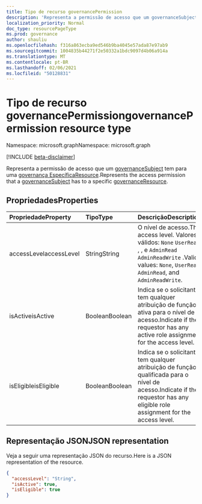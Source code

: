 ```yaml
---
title: Tipo de recurso governancePermission
description: 'Representa a permissão de acesso que um governanceSubject tem para uma governanceResource específica.  '
localization_priority: Normal
doc_type: resourcePageType
ms.prod: governance
author: shauliu
ms.openlocfilehash: f316a863ecba9ed546b9ba4045e57ada87e97ab9
ms.sourcegitcommit: 1004835b44271f2e50332a1bdc9097d4b06a914a
ms.translationtype: MT
ms.contentlocale: pt-BR
ms.lasthandoff: 02/06/2021
ms.locfileid: "50128831"
---
```

# <a name="governancepermission-resource-type"></a><span data-ttu-id="e6cc5-103">Tipo de recurso governancePermission</span><span class="sxs-lookup"><span data-stu-id="e6cc5-103">governancePermission resource type</span></span>

<span data-ttu-id="e6cc5-104">Namespace: microsoft.graph</span><span class="sxs-lookup"><span data-stu-id="e6cc5-104">Namespace: microsoft.graph</span></span>

[!INCLUDE [beta-disclaimer](../../includes/beta-disclaimer.md)]

<span data-ttu-id="e6cc5-105">Representa a permissão de acesso que um [governanceSubject](../resources/governancesubject.md) tem para uma [governança EspecíficaResource](../resources/governanceresource.md).</span><span class="sxs-lookup"><span data-stu-id="e6cc5-105">Represents the access permission that a [governanceSubject](../resources/governancesubject.md) has to a specific [governanceResource](../resources/governanceresource.md).</span></span>


## <a name="properties"></a><span data-ttu-id="e6cc5-106">Propriedades</span><span class="sxs-lookup"><span data-stu-id="e6cc5-106">Properties</span></span>
| <span data-ttu-id="e6cc5-107">Propriedade</span><span class="sxs-lookup"><span data-stu-id="e6cc5-107">Property</span></span>     | <span data-ttu-id="e6cc5-108">Tipo</span><span class="sxs-lookup"><span data-stu-id="e6cc5-108">Type</span></span>   |<span data-ttu-id="e6cc5-109">Descrição</span><span class="sxs-lookup"><span data-stu-id="e6cc5-109">Description</span></span>|
|:---------------|:--------|:----------|
|<span data-ttu-id="e6cc5-110">accessLevel</span><span class="sxs-lookup"><span data-stu-id="e6cc5-110">accessLevel</span></span>|<span data-ttu-id="e6cc5-111">String</span><span class="sxs-lookup"><span data-stu-id="e6cc5-111">String</span></span>|<span data-ttu-id="e6cc5-112">O nível de acesso.</span><span class="sxs-lookup"><span data-stu-id="e6cc5-112">The access level.</span></span> <span data-ttu-id="e6cc5-113">Valores válidos: ``None`` ``UserRead`` , , e ``AdminRead`` ``AdminReadWrite`` .</span><span class="sxs-lookup"><span data-stu-id="e6cc5-113">Valid values: ``None``, ``UserRead``, ``AdminRead``, and ``AdminReadWrite``.</span></span>|
|<span data-ttu-id="e6cc5-114">isActive</span><span class="sxs-lookup"><span data-stu-id="e6cc5-114">isActive</span></span>|<span data-ttu-id="e6cc5-115">Boolean</span><span class="sxs-lookup"><span data-stu-id="e6cc5-115">Boolean</span></span>|<span data-ttu-id="e6cc5-116">Indica se o solicitante tem qualquer atribuição de função ativa para o nível de acesso.</span><span class="sxs-lookup"><span data-stu-id="e6cc5-116">Indicate if the requestor has any active role assignment for the access level.</span></span>|
|<span data-ttu-id="e6cc5-117">isEligible</span><span class="sxs-lookup"><span data-stu-id="e6cc5-117">isEligible</span></span>|<span data-ttu-id="e6cc5-118">Boolean</span><span class="sxs-lookup"><span data-stu-id="e6cc5-118">Boolean</span></span>|<span data-ttu-id="e6cc5-119">Indica se o solicitante tem qualquer atribuição de função qualificada para o nível de acesso.</span><span class="sxs-lookup"><span data-stu-id="e6cc5-119">Indicate if the requestor has any eligible role assignment for the access level.</span></span>|

## <a name="json-representation"></a><span data-ttu-id="e6cc5-120">Representação JSON</span><span class="sxs-lookup"><span data-stu-id="e6cc5-120">JSON representation</span></span>

<span data-ttu-id="e6cc5-121">Veja a seguir uma representação JSON do recurso.</span><span class="sxs-lookup"><span data-stu-id="e6cc5-121">Here is a JSON representation of the resource.</span></span>
<!-- {
  "blockType": "resource",
  "optionalProperties": [

  ],
  "@odata.type": "microsoft.graph.governancePermission"
}-->
```json
{
  "accessLevel": "String",
  "isActive": true,
  "isEligible": true
}

```


